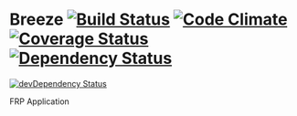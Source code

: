 # Breeze [![Build Status](https://travis-ci.org/yankouskia/Breeze.svg?branch=master)](https://travis-ci.org/yankouskia/Breeze) [![Code Climate](https://codeclimate.com/github/yankouskia/Breeze/badges/gpa.svg)](https://codeclimate.com/github/yankouskia/Breeze) [![Coverage Status](https://coveralls.io/repos/github/yankouskia/Breeze/badge.svg?branch=master)](https://coveralls.io/github/yankouskia/Breeze?branch=master) [![Dependency Status](https://david-dm.org/yankouskia/Breeze.svg)](https://david-dm.org/yankouskia/Breeze)
[![devDependency Status](https://david-dm.org/yankouskia/Breeze/dev-status.svg)](https://david-dm.org/yankouskia/Breeze#info=devDependencies)

FRP Application
